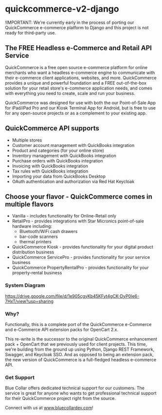 # quickcommerce-v2-django

!IMPORTANT: We're currently early in the process of porting our QuickCommerce e-commerce platform to Django
and this project is not ready for third-party use.

## The FREE Headless e-Commerce and Retail API Service
QuickCommerce is a free open source e-commerce platform for online merchants who want a headless e-commerce engine 
to communicate with their e-commerce client applications, websites, and more. QuickCommerce provides a unique and powerful 
foundation and a FREE out-of-the-box solution for your retail store's e-commerce application needs, and comes with 
everything you need to create, scale and run your business.

QuickCommerce was designed for use with both the our Point-of-Sale App for iPad/iPad Pro and our Kiosk Terminal App 
for Android, but is free to use for any open-source projects or as a complement to your existing app.

## QuickCommerce API supports
- Multiple stores
- Customer account management with QuickBooks integration
- Product and categories (for your online store)
- Inventory management with QuickBooks integration
- Purchase orders with QuickBooks integration
- Invoicing with QuickBooks integration
- Tax rules with QuickBooks integration
- Importing your data from QuickBooks Desktop
- OAuth authentication and authorization via Red Hat Keycloak

## Choose your flavor - QuickCommerce comes in multiple flavors
- Vanilla - includes functionality for Online-Retail only
- RetailPro - provides integrations with Star Micronics point-of-sale hardware including:
  - Bluetooth/WiFi cash drawers
  - bar-code scanners
  - thermal printers
- QuickCommerce Kiosk - provides functionality for your digital product distribution business
- QuickCommerce ServicePro - provides functionality for your service business
- QuickCommerce PropertyRentalPro - provides functionality for your property-rental business

### System Diagram
https://drive.google.com/file/d/1e905cgyKb45KFyt4gCK-DyP0Ie6-7HxT/view?usp=sharing

### Why?
Functionally, this is a complete port of the QuickCommerce e-Commerce and e-Commerce API extension packs for OpenCart 2.x.

This re-write is the successor to the original QuickCommerce enhancement pack + OpenCart that we previously used for client projects.
This time, we're building from the ground up using Python, Django REST Framework, Swagger, and Keycloak SSO. 
And as opposed to being an extension pack, the new version of QuickCommerce is a full-fledged headless e-commerce API.

### Get Support
Blue Collar offers dedicated technical support for our customers. The service is great for anyone who wants to get 
professional technical support for their QuickCommerce project right from the source.

Connect with us at www.bluecollardev.com!
